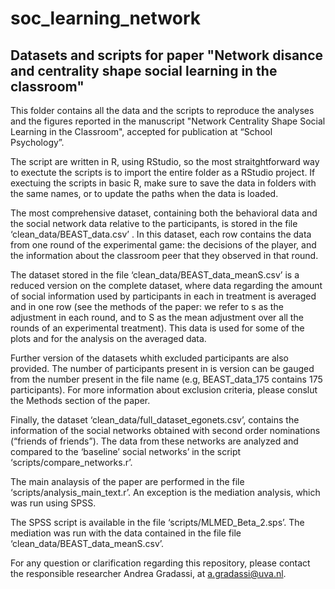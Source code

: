 # soc_learning_network
## Datasets and scripts for paper "Network disance and centrality shape social learning in the classroom"

This folder contains all the data and the scripts to reproduce the analyses and the figures reported in the manuscript "Network Centrality Shape Social Learning in the Classroom", accepted for publication at “School Psychology”.

The script are written in R, using RStudio, so the most straitghtforward way to exectute the scripts is to import the entire folder as a RStudio project. If exectuing the scripts in basic R, make sure to save the data in folders with the same names, or to update the paths when the data is loaded. 

The most comprehensive dataset, containing both the behavioral data and the social network data relative to the participants, is stored in the file ‘clean_data/BEAST_data.csv’ . In this dataset, each row contains the data from one round of the experimental game: the decisions of the player, and the information about the classroom peer that they observed in that round.

The dataset stored in the file ‘clean_data/BEAST_data_meanS.csv’ is a reduced version on the complete dataset, where data regarding the amount of social information used by participants in each in treatment is averaged and in one row (see the methods of the paper: we refer to s as the adjustment in each round, and to S as the mean adjustment over all the rounds of an experimental treatment). This data is used for some of the plots and for the analysis on the averaged data.

Further version of the datasets whith excluded participants are also provided. The number of participants present in is version can be gauged from the number present in the file name (e.g, BEAST_data_175 contains 175 participants). For more information about exclusion criteria, please conslut the Methods section of the paper.

Finally, the dataset ‘clean_data/full_dataset_egonets.csv’, contains the information of the social networks obtained with second order nominations (“friends of friends”). The data from these networks are analyzed and compared to the ‘baseline’ social networks’ in the script ‘scripts/compare_networks.r’.

The main analaysis of the paper are performed in the file ‘scripts/analysis_main_text.r’. An exception is the mediation analysis, which was run using SPSS.

The SPSS script is available in the file ‘scripts/MLMED_Beta_2.sps’. The mediation was run with the data contained in the file file ‘clean_data/BEAST_data_meanS.csv’.

For any question or clarification regarding this repository, please contact the responsible researcher Andrea Gradassi, at a.gradassi@uva.nl.
